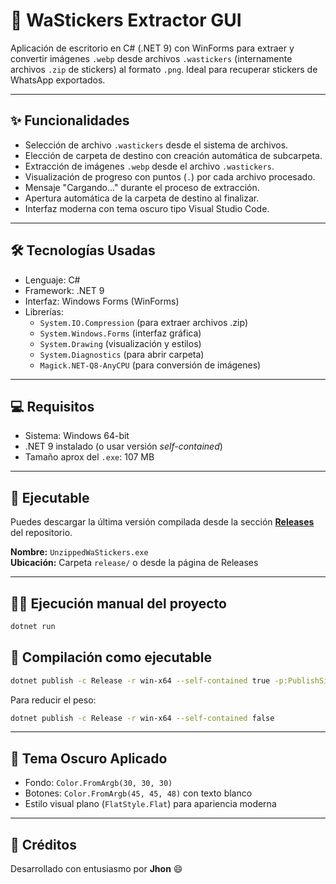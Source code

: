 
# 🧩 WaStickers Extractor GUI

Aplicación de escritorio en C# (.NET 9) con WinForms para extraer y convertir imágenes `.webp` desde archivos `.wastickers` (internamente archivos `.zip` de stickers) al formato `.png`. Ideal para recuperar stickers de WhatsApp exportados.

---

## ✨ Funcionalidades

- Selección de archivo `.wastickers` desde el sistema de archivos.
- Elección de carpeta de destino con creación automática de subcarpeta.
- Extracción de imágenes `.webp` desde el archivo `.wastickers`.
- Visualización de progreso con puntos (`.`) por cada archivo procesado.
- Mensaje "Cargando..." durante el proceso de extracción.
- Apertura automática de la carpeta de destino al finalizar.
- Interfaz moderna con tema oscuro tipo Visual Studio Code.

---

## 🛠️ Tecnologías Usadas

- Lenguaje: C#
- Framework: .NET 9
- Interfaz: Windows Forms (WinForms)
- Librerías:
  - `System.IO.Compression` (para extraer archivos .zip)
  - `System.Windows.Forms` (interfaz gráfica)
  - `System.Drawing` (visualización y estilos)
  - `System.Diagnostics` (para abrir carpeta)
  - `Magick.NET-Q8-AnyCPU` (para conversión de imágenes)

---

## 💻 Requisitos

- Sistema: Windows 64-bit
- .NET 9 instalado (o usar versión *self-contained*)
- Tamaño aprox del `.exe`: 107 MB

---

## 🚀 Ejecutable

Puedes descargar la última versión compilada desde la sección **[Releases](../../releases)** del repositorio.

**Nombre:** `UnzippedWaStickers.exe`  
**Ubicación:** Carpeta `release/` o desde la página de Releases

---

## 🧑‍💻 Ejecución manual del proyecto

```bash
dotnet run
```

## 🧪 Compilación como ejecutable

```bash
dotnet publish -c Release -r win-x64 --self-contained true -p:PublishSingleFile=true
```

Para reducir el peso:
```bash
dotnet publish -c Release -r win-x64 --self-contained false
```

---

## 🎨 Tema Oscuro Aplicado

- Fondo: `Color.FromArgb(30, 30, 30)`
- Botones: `Color.FromArgb(45, 45, 48)` con texto blanco
- Estilo visual plano (`FlatStyle.Flat`) para apariencia moderna
---

## 🧾 Créditos

Desarrollado con entusiasmo por **Jhon** 😄
